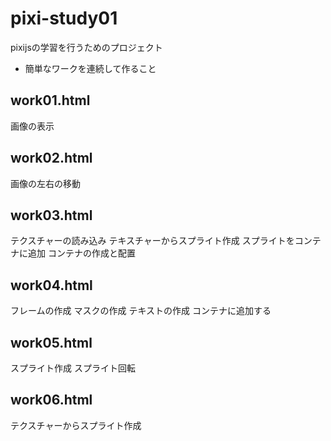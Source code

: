 # pixi-study01
pixijsの学習を行うためのプロジェクト

- 簡単なワークを連続して作ること

## work01.html
画像の表示  

## work02.html
画像の左右の移動

## work03.html
テクスチャーの読み込み
テキスチャーからスプライト作成
スプライトをコンテナに追加
コンテナの作成と配置

## work04.html
フレームの作成
マスクの作成
テキストの作成
コンテナに追加する

## work05.html
スプライト作成
スプライト回転

## work06.html
テクスチャーからスプライト作成

